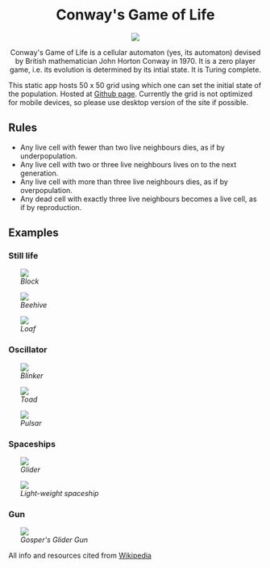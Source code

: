 <h1 align="center">Conway's Game of Life</h1>
<p align="center">
    <img src="examples/Crawler.gif">
</p>

<p align="center">
Conway's Game of Life is a cellular automaton (yes, its automaton) devised by British mathematician John Horton Conway in 1970. It is a zero player game, i.e. its evolution is determined by its intial state. It is Turing complete. <br />
    
This static app hosts 50 x 50 grid using which one can set the initial state of the population. 
Hosted at [Github page](https://pathakshashank17.github.io/Conways-Game-of-Life-JS/). Currently the grid is not optimized for mobile devices, so please use desktop version of the site if possible.
</p>

## Rules
- Any live cell with fewer than two live neighbours dies, as if by underpopulation.
- Any live cell with two or three live neighbours lives on to the next generation.
- Any live cell with more than three live neighbours dies, as if by overpopulation.
- Any dead cell with exactly three live neighbours becomes a live cell, as if by reproduction.

## Examples
### Still life
<ul>
<p>
    <img src="https://upload.wikimedia.org/wikipedia/commons/9/96/Game_of_life_block_with_border.svg"/>
    <br>
    <em>Block</em>
</p>
<p>
    <img src="https://upload.wikimedia.org/wikipedia/commons/6/67/Game_of_life_beehive.svg"/>
    <br>
    <em>Beehive</em>
</p>
<p>
    <img src="https://upload.wikimedia.org/wikipedia/commons/f/f4/Game_of_life_loaf.svg"/>
    <br>
    <em>Loaf</em>
</p>
</ul>

### Oscillator
<ul>
<p>
    <img src="https://upload.wikimedia.org/wikipedia/commons/9/95/Game_of_life_blinker.gif"/>
    <br>
    <em>Blinker</em>
</p>
<p>
    <img src="https://upload.wikimedia.org/wikipedia/commons/1/12/Game_of_life_toad.gif"/>
    <br>
    <em>Toad</em>
</p>
<p>
    <img src="https://upload.wikimedia.org/wikipedia/commons/0/07/Game_of_life_pulsar.gif"/>
    <br>
    <em>Pulsar</em>
</p>
</ul>

### Spaceships
<ul>
<p>
    <img src="https://upload.wikimedia.org/wikipedia/commons/f/f2/Game_of_life_animated_glider.gif"/>
    <br>
    <em>Glider</em>
</p>
<p>
    <img src="https://upload.wikimedia.org/wikipedia/commons/3/37/Game_of_life_animated_LWSS.gif"/>
    <br>
    <em>Light-weight spaceship</em>
</p>
</ul>

### Gun
<ul>
<p>
    <img src="https://upload.wikimedia.org/wikipedia/commons/e/e5/Gospers_glider_gun.gif"/>
    <br>
    <em>Gosper's Glider Gun</em>
</p>
</ul>

All info and resources cited from [Wikipedia](https://en.wikipedia.org/wiki/Conway%27s_Game_of_Life)
